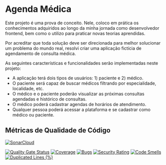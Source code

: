 # Agenda Médica

Este projeto é uma prova de conceito. Nele, coloco em prática os conhecimentos adquiridos ao longo da minha jornada como desenvolvedor frontend, bem como o utilizo para praticar novas teorias aprendidas.

Por acreditar que toda solução deve ser direcionada para melhor solucionar um problema do mundo real, resolvi criar uma aplicação fictícia de agendamento de consulta médica.

As seguintes características e funcionalidades serão implementadas neste projeto:

- A aplicação terá dois tipos de usuários: 1) paciente e 2) médico.
- O paciente será capaz de buscar médicos filtrando por especialidade, localidade, etc.
- O médico e o paciente poderão visualizar as próximas consultas agendadas e histórico de consultas.
- O médico poderá cadastrar agendas de horários de atendimento.
- Qualquer pessoa poderá acessar a plataforma e se cadastrar como médico ou paciente.

## Métricas de Qualidade de Código

[![SonarCloud](https://sonarcloud.io/images/project_badges/sonarcloud-white.svg)](https://sonarcloud.io/summary/new_code?id=DaniloSI_agenda-medica)

[![Quality Gate Status](https://sonarcloud.io/api/project_badges/measure?project=DaniloSI_agenda-medica&metric=alert_status)](https://sonarcloud.io/summary/new_code?id=DaniloSI_agenda-medica)
[![Coverage](https://sonarcloud.io/api/project_badges/measure?project=DaniloSI_agenda-medica&metric=coverage)](https://sonarcloud.io/summary/new_code?id=DaniloSI_agenda-medica)
[![Bugs](https://sonarcloud.io/api/project_badges/measure?project=DaniloSI_agenda-medica&metric=bugs)](https://sonarcloud.io/summary/new_code?id=DaniloSI_agenda-medica)
[![Security Rating](https://sonarcloud.io/api/project_badges/measure?project=DaniloSI_agenda-medica&metric=security_rating)](https://sonarcloud.io/summary/new_code?id=DaniloSI_agenda-medica)
[![Code Smells](https://sonarcloud.io/api/project_badges/measure?project=DaniloSI_agenda-medica&metric=code_smells)](https://sonarcloud.io/summary/new_code?id=DaniloSI_agenda-medica)
[![Duplicated Lines (%)](https://sonarcloud.io/api/project_badges/measure?project=DaniloSI_agenda-medica&metric=duplicated_lines_density)](https://sonarcloud.io/summary/new_code?id=DaniloSI_agenda-medica)
